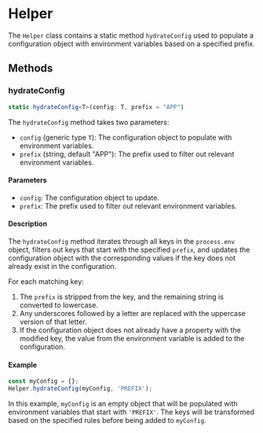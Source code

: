 # Helper

The `Helper` class contains a static method `hydrateConfig` used to populate a configuration object with environment variables based on a specified prefix.

## Methods

### hydrateConfig

```typescript
static hydrateConfig<T>(config: T, prefix = "APP")
```

The `hydrateConfig` method takes two parameters:
- `config` (generic type `T`): The configuration object to populate with environment variables.
- `prefix` (string, default "APP"): The prefix used to filter out relevant environment variables.

#### Parameters
- `config`: The configuration object to update.
- `prefix`: The prefix used to filter out relevant environment variables.

#### Description

The `hydrateConfig` method iterates through all keys in the `process.env` object, filters out keys that start with the specified `prefix`, and updates the configuration object with the corresponding values if the key does not already exist in the configuration.

For each matching key:
1. The `prefix` is stripped from the key, and the remaining string is converted to lowercase.
2. Any underscores followed by a letter are replaced with the uppercase version of that letter.
3. If the configuration object does not already have a property with the modified key, the value from the environment variable is added to the configuration.

#### Example

```typescript
const myConfig = {};
Helper.hydrateConfig(myConfig, 'PREFIX');
```

In this example, `myConfig` is an empty object that will be populated with environment variables that start with `'PREFIX'`. The keys will be transformed based on the specified rules before being added to `myConfig`.